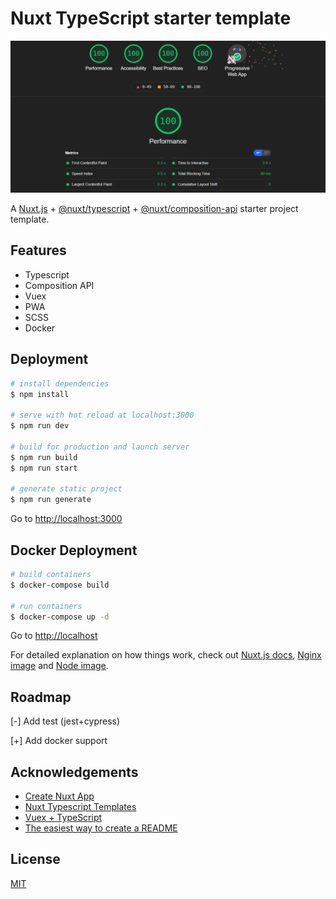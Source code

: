 # Nuxt TypeScript starter template

![Lighthouse](./static/Lighthouse.png)

A [Nuxt.js](https://github.com/nuxt/nuxt.js) + [@nuxt/typescript](https://github.com/nuxt/typescript) + [@nuxt/composition-api](https://github.com/nuxt-community/composition-api) starter project template.

## Features

- Typescript
- Composition API
- Vuex
- PWA
- SCSS
- Docker

## Deployment

```bash
# install dependencies
$ npm install

# serve with hot reload at localhost:3000
$ npm run dev

# build for production and launch server
$ npm run build
$ npm run start

# generate static project
$ npm run generate
```

Go to [http://localhost:3000](http://localhost:3000)

## Docker Deployment

```bash
# build containers
$ docker-compose build

# run containers
$ docker-compose up -d
```

Go to [http://localhost](http://localhost)

For detailed explanation on how things work, check out [Nuxt.js docs](https://nuxtjs.org), [Nginx image](https://hub.docker.com/_/nginx) and [Node image](https://hub.docker.com/_/node).

## Roadmap

[-] Add test (jest+cypress)

[+] Add docker support

## Acknowledgements

- [Create Nuxt App](https://github.com/nuxt/create-nuxt-app)
- [Nuxt Typescript Templates](https://github.com/nuxt-community/typescript-template)
- [Vuex + TypeScript](https://dev.to/3vilarthas/vuex-typescript-m4j)
- [The easiest way to create a README](https://readme.so/editor)

## License

[MIT](https://choosealicense.com/licenses/mit/)
